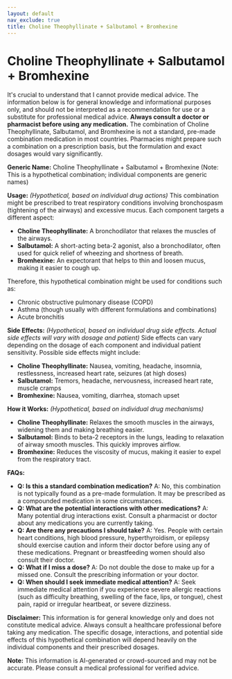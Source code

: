 ```yaml
---
layout: default
nav_exclude: true
title: Choline Theophyllinate + Salbutamol + Bromhexine
---
```


# Choline Theophyllinate + Salbutamol + Bromhexine

It's crucial to understand that I cannot provide medical advice.  The information below is for general knowledge and informational purposes only, and should not be interpreted as a recommendation for use or a substitute for professional medical advice.  **Always consult a doctor or pharmacist before using any medication.**  The combination of Choline Theophyllinate, Salbutamol, and Bromhexine is not a standard, pre-made combination medication in most countries.  Pharmacies might prepare such a combination on a prescription basis, but the formulation and exact dosages would vary significantly.

**Generic Name:** Choline Theophyllinate + Salbutamol + Bromhexine (Note: This is a hypothetical combination; individual components are generic names)


**Usage:**  *(Hypothetical, based on individual drug actions)* This combination might be prescribed to treat respiratory conditions involving bronchospasm (tightening of the airways) and excessive mucus.  Each component targets a different aspect:

* **Choline Theophyllinate:** A bronchodilator that relaxes the muscles of the airways.
* **Salbutamol:** A short-acting beta-2 agonist, also a bronchodilator, often used for quick relief of wheezing and shortness of breath.
* **Bromhexine:** An expectorant that helps to thin and loosen mucus, making it easier to cough up.

Therefore, this hypothetical combination might be used for conditions such as:

* Chronic obstructive pulmonary disease (COPD)
* Asthma (though usually with different formulations and combinations)
* Acute bronchitis


**Side Effects:** *(Hypothetical, based on individual drug side effects.  Actual side effects will vary with dosage and patient)* Side effects can vary depending on the dosage of each component and individual patient sensitivity.  Possible side effects might include:

* **Choline Theophyllinate:** Nausea, vomiting, headache, insomnia, restlessness, increased heart rate, seizures (at high doses)
* **Salbutamol:** Tremors, headache, nervousness, increased heart rate, muscle cramps
* **Bromhexine:** Nausea, vomiting, diarrhea, stomach upset


**How it Works:** *(Hypothetical, based on individual drug mechanisms)*

* **Choline Theophyllinate:** Relaxes the smooth muscles in the airways, widening them and making breathing easier.
* **Salbutamol:** Binds to beta-2 receptors in the lungs, leading to relaxation of airway smooth muscles. This quickly improves airflow.
* **Bromhexine:** Reduces the viscosity of mucus, making it easier to expel from the respiratory tract.


**FAQs:**

* **Q: Is this a standard combination medication?** A: No, this combination is not typically found as a pre-made formulation.  It may be prescribed as a compounded medication in some circumstances.
* **Q: What are the potential interactions with other medications?** A:  Many potential drug interactions exist. Consult a pharmacist or doctor about any medications you are currently taking.
* **Q:  Are there any precautions I should take?** A: Yes.  People with certain heart conditions, high blood pressure, hyperthyroidism, or epilepsy should exercise caution and inform their doctor before using any of these medications.  Pregnant or breastfeeding women should also consult their doctor.
* **Q: What if I miss a dose?** A:  Do not double the dose to make up for a missed one. Consult the prescribing information or your doctor.
* **Q:  When should I seek immediate medical attention?** A: Seek immediate medical attention if you experience severe allergic reactions (such as difficulty breathing, swelling of the face, lips, or tongue), chest pain, rapid or irregular heartbeat, or severe dizziness.


**Disclaimer:** This information is for general knowledge only and does not constitute medical advice. Always consult a healthcare professional before taking any medication.  The specific dosage, interactions, and potential side effects of this hypothetical combination will depend heavily on the individual components and their prescribed dosages.


**Note:** This information is AI-generated or crowd-sourced and may not be accurate. Please consult a medical professional for verified advice.